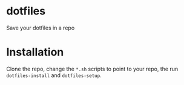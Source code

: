 # dotfiles

Save your dotfiles in a repo

# Installation

Clone the repo, change the `*.sh` scripts to point to your repo, the run `dotfiles-install` and `dotfiles-setup`.

